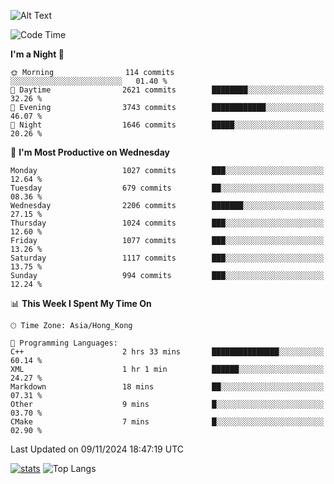 ![Alt Text](https://media.tenor.com/3Gehha8RO-sAAAAC/goose-dance.gif)

<!--START_SECTION:waka-->
![Code Time](http://img.shields.io/badge/Code%20Time-340%20hrs%2051%20mins-blue)

**I'm a Night 🦉** 

```text
🌞 Morning                114 commits         ░░░░░░░░░░░░░░░░░░░░░░░░░   01.40 % 
🌆 Daytime                2621 commits        ████████░░░░░░░░░░░░░░░░░   32.26 % 
🌃 Evening                3743 commits        ████████████░░░░░░░░░░░░░   46.07 % 
🌙 Night                  1646 commits        █████░░░░░░░░░░░░░░░░░░░░   20.26 % 
```
📅 **I'm Most Productive on Wednesday** 

```text
Monday                   1027 commits        ███░░░░░░░░░░░░░░░░░░░░░░   12.64 % 
Tuesday                  679 commits         ██░░░░░░░░░░░░░░░░░░░░░░░   08.36 % 
Wednesday                2206 commits        ███████░░░░░░░░░░░░░░░░░░   27.15 % 
Thursday                 1024 commits        ███░░░░░░░░░░░░░░░░░░░░░░   12.60 % 
Friday                   1077 commits        ███░░░░░░░░░░░░░░░░░░░░░░   13.26 % 
Saturday                 1117 commits        ███░░░░░░░░░░░░░░░░░░░░░░   13.75 % 
Sunday                   994 commits         ███░░░░░░░░░░░░░░░░░░░░░░   12.24 % 
```


📊 **This Week I Spent My Time On** 

```text
🕑︎ Time Zone: Asia/Hong_Kong

💬 Programming Languages: 
C++                      2 hrs 33 mins       ███████████████░░░░░░░░░░   60.14 % 
XML                      1 hr 1 min          ██████░░░░░░░░░░░░░░░░░░░   24.27 % 
Markdown                 18 mins             ██░░░░░░░░░░░░░░░░░░░░░░░   07.31 % 
Other                    9 mins              █░░░░░░░░░░░░░░░░░░░░░░░░   03.70 % 
CMake                    7 mins              █░░░░░░░░░░░░░░░░░░░░░░░░   02.90 % 
```


 Last Updated on 09/11/2024 18:47:19 UTC
<!--END_SECTION:waka-->
[![stats](https://github-readme-stats-rose-phi.vercel.app/api?username=jxncted&count_private=true)](https://github.com/jxncted/github-readme-stats)
![Top Langs](https://github-readme-stats-rose-phi.vercel.app/api/top-langs/?username=jxncted\&layout=compact&hide=c,assembly,jupyter%20notebook)
